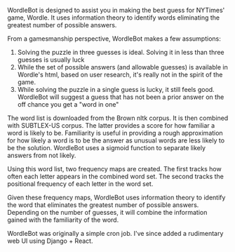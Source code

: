 WordleBot is designed to assist you in making the best guess for NYTimes' game, Wordle. It uses information theory to identify words eliminating the greatest number of possible answers.

From a gamesmanship perspective, WordleBot makes a few assumptions:
1. Solving the puzzle in three guesses is ideal. Solving it in less than three guesses is usually luck
2. While the set of possible answers (and allowable guesses) is available in Wordle's html, based on user research, it's really not in the spirit of the game.
3. While solving the puzzle in a single guess is lucky, it still feels good. WordleBot will suggest a guess that has not been a prior answer on the off chance you get a "word in one"

The word list is downloaded from the Brown nltk corpus. It is then combined with SUBTLEX-US corpus. The latter provides a score for how familiar a word is likely to be. Familiarity is useful in providing a rough approximation for how likely a word is to be the answer as unusual words are less likely to be the solution. WordleBot uses a sigmoid function to separate likely answers from not likely.

Using this word list, two frequency maps are created. The first tracks how often each letter appears in the combined word set. The second tracks the positional frequency of each letter in the word set.

Given these frequency maps, WordleBot uses information theory to identify the word that eliminates the greatest number of possible answers. Depending on the number of guesses, it will combine the information gained with the familiarity of the word. 

WordleBot was originally a simple cron job. I've since added a rudimentary web UI using Django + React.
